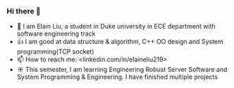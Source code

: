 ### Hi there 👋

- 🔭 I am Elain Liu, a student in Duke university in ECE department with software engineering track
- :thumbsup: I am good at data structure & algorithm, C++ OO design and System programming(TCP socket)
- 📫 How to reach me: <linkedin.com/in/elaineliu219>
- :sunny: This semester, I am learning Engineering Robust Server Software and System Programming & Engineering. I have finished multiple projects
